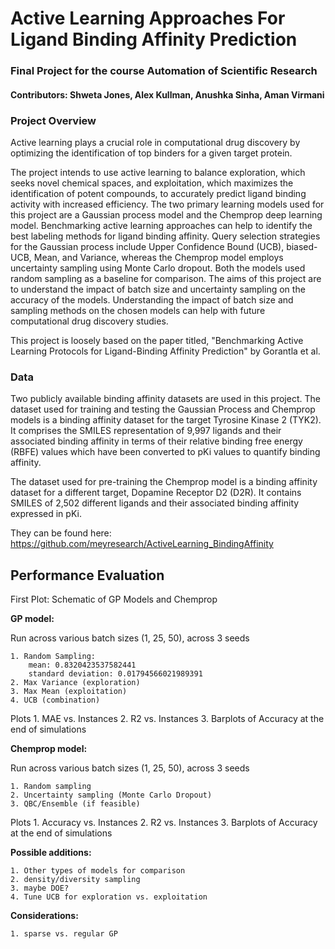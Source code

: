 # **Active Learning Approaches For Ligand Binding Affinity Prediction**
### Final Project for the course Automation of Scientific Research
#### **Contributors:** Shweta Jones, Alex Kullman, Anushka Sinha, Aman Virmani

### **Project Overview**
Active learning plays a crucial role in computational drug discovery by optimizing the identification of top binders for a given target protein.

The project intends to use active learning to balance exploration, which seeks novel chemical spaces, and exploitation, which maximizes the identification of potent compounds, to accurately predict ligand binding activity with increased efficiency. The two primary learning models used for this project are a Gaussian process model and the Chemprop deep learning model. Benchmarking active learning approaches can help to identify the best labeling methods for ligand binding affinity. Query selection strategies for the Gaussian process include Upper Confidence Bound (UCB), biased-UCB, Mean, and Variance, whereas the Chemprop model employs uncertainty sampling using Monte Carlo dropout. Both the models used random sampling as a baseline for comparison. The aims of this project are to understand the impact of batch size and uncertainty sampling on the accuracy of the models. Understanding the impact of batch size and sampling methods on the chosen models can help with future computational drug discovery studies. 

This project is loosely based on the paper titled, "Benchmarking Active Learning Protocols for Ligand-Binding Affinity Prediction" by Gorantla et al.

### **Data**
Two publicly available binding affinity datasets are used in this project. The dataset used for training and testing the Gaussian Process and Chemprop models is a binding affinity dataset for the target Tyrosine Kinase 2 (TYK2). It comprises the SMILES representation of 9,997 ligands and their associated binding affinity in terms of their relative binding free energy (RBFE) values which have been converted to pKi values to quantify binding affinity. 

The dataset used for pre-training the Chemprop model is a binding affinity dataset for a different target, Dopamine Receptor D2 (D2R). It contains SMILES of 2,502 different ligands and their associated binding affinity expressed in pKi.

They can be found here: https://github.com/meyresearch/ActiveLearning_BindingAffinity 

## **Performance Evaluation**

First Plot:
Schematic of GP Models and Chemprop

**GP model:**

Run across various batch sizes (1, 25, 50), across 3 seeds

    1. Random Sampling:
        mean: 0.8320423537582441
        standard deviation: 0.01794566021989391
    2. Max Variance (exploration)
    3. Max Mean (exploitation)
    4. UCB (combination)

Plots
    1. MAE vs. Instances 
    2. R2 vs. Instances
    3. Barplots of Accuracy at the end of simulations

**Chemprop model:**

Run across various batch sizes (1, 25, 50), across 3 seeds

    1. Random sampling
    2. Uncertainty sampling (Monte Carlo Dropout)
    3. QBC/Ensemble (if feasible)

Plots
    1. Accuracy vs. Instances
    2. R2 vs. Instances
    3. Barplots of Accuracy at the end of simulations


**Possible additions:**

    1. Other types of models for comparison
    2. density/diversity sampling
    3. maybe DOE?
    4. Tune UCB for exploration vs. exploitation

**Considerations:**

    1. sparse vs. regular GP

